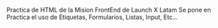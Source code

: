 Practica de HTML de la Mision FrontEnd de Launch X Latam
Se pone en Practica el uso de Etiquetas, Formularios, Listas, Input, Etc...
